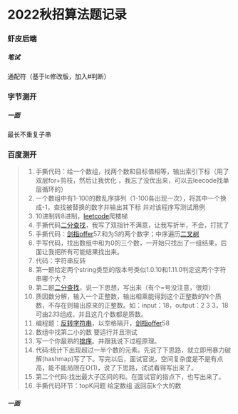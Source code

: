 # 2022秋招算法题记录

### 虾皮后端

##### 笔试

通配符（基于lc修改版，加入#判断）



### 字节测开

##### 一面

最长不重复子串



### 百度测开

> 1. 手撕代码：给一个数组，找两个数和目标值相等，输出索引下标（用了双层for+剪枝，然后让我优化 ，我忘了没优出来，可以去leecode找单层循环的）
> 2. 一个数组中有1-100的数乱序排列（1-100各出现一次），将其中一个换成-1，查找被替换的数字并输出其下标 并对该程序写测试用例 
> 3. 10进制转8进制，[leetcode]()爬楼梯
> 4. 手撕代码[二分查找]()，我写了双指针不满意，让我写折半，不会，打扰了 
> 5.  手撕代码：[剑指offer]()57.和为S的两个数字；中序遍历[二叉树]()
> 6. 手写代码，找出数组中和为0的三个数，一开始只找出了一组结果，后面让我把所有可能结果找出来。 
> 7. 代码：字符串反转 
> 8. 第一题给定两个string类型的版本号类似1.0.10和1.11.0判定这两个字符串哪个大？
> 9. 第二题[二分查找]()，说一下思想，写出来（有个=号没注意，很烦） 
> 10. 质因数分解，输入一个正整数，输出相乘能得到这个正整数的N个质数，不存在则输出原来的正整数。如：input：18，output：2 3 3，18可由2*3*3组成，并且这几个数都是质数。 
> 11. 编程题：[反转字符串]()，以空格隔开，[剑指offer]()58 
> 12. 数组中找第二小的数 要运行并且测试 
> 13. 写一个你最熟的[排序]()。并跟我说下过程原理。
> 14. 代码:统计下出现超过一半个数的元素。先说了下思路，就立即用暴力破解(hashmap)写了下。写完以后，面试官说，空间复杂度是不是有点高，能不能局限在O(1)，说了下思路，试试看得写出来了。  
> 15. 第二个代码:找出最大子区间的和。在面试官的指点下，也写出来了。
> 16. 手撕代码环节：topK问题 给定数组 返回前k个大的数 

##### 一面



